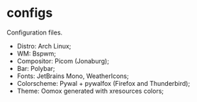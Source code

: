 # configs
Configuration files.

* Distro: Arch Linux; 
* WM: Bspwm;
* Compositor: Picom (Jonaburg);
* Bar: Polybar;
* Fonts: JetBrains Mono, WeatherIcons;
* Colorscheme: Pywal + pywalfox (Firefox and Thunderbird);
* Theme: Oomox generated with xresources colors;
